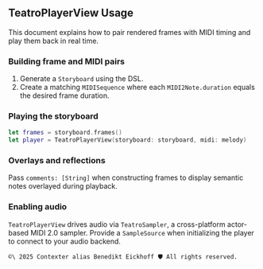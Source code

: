 ## TeatroPlayerView Usage

This document explains how to pair rendered frames with MIDI timing and play
them back in real time.

### Building frame and MIDI pairs

1. Generate a `Storyboard` using the DSL.
2. Create a matching `MIDISequence` where each `MIDI2Note.duration` equals the
   desired frame duration.

### Playing the storyboard

```swift
let frames = storyboard.frames()
let player = TeatroPlayerView(storyboard: storyboard, midi: melody)
```

### Overlays and reflections

Pass `comments: [String]` when constructing frames to display semantic notes
overlayed during playback.

### Enabling audio

`TeatroPlayerView` drives audio via `TeatroSampler`, a cross-platform actor-based
MIDI 2.0 sampler. Provide a `SampleSource` when initializing the player to
connect to your audio backend.



`````text
©\ 2025 Contexter alias Benedikt Eickhoff 🛡️ All rights reserved.
`````
